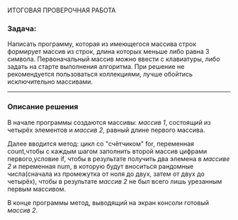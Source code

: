 ИТОГОВАЯ ПРОВЕРОЧНАЯ РАБОТА

### Задача: 
Написать программу, которая из имеющегося массива строк формирует массив из строк, длина которых меньше либо равна 3 символа. Первоначальный массив можно ввести с клавиатуры, либо задать на старте выполнения алгоритма. При решение не рекомендуется пользоваться коллекциями, лучше обойтись исключительно массивами.

---
### Описание решения 
В начале программы создаются массивы: *массив 1*, состоящий из четырёх элементов и *массив 2*, равный длине первого массива.

 Далее вводится метод: цикл со "счётчиком" for, переменная count,чтобы с каждым шагом заполнить второй массив цифрами первого,условие if, чтобы в результате получить два элемена в *массиве 2* и переменная num, в которую будут вноситься рандомные числа(сначала из промежутка от ноля до двух, затем от двух до четырёх), чтобы в результате *массив 2* не был всего лишь урезанным первым массивом.

 В конце программы метод, выводящий на экран консоли готовый *массив 2*.
